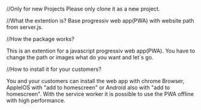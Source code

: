 //Only for new Projects
 Please only clone it as a new project.

 //What the extention is?
 Base progressiv web app(PWA) with website path from server.js.


//How the package works?

  This is an extention for a javascript progressiv web app(PWA). You have to change the path or images what
  do you want and let´s go. 


//How to install it for your customers?

  You and your customers can install the web app with chrome Browser, AppleIOS with "add to homescreen" or 
  Android also with "add to homescreen". With the service worker it is possible to use the PWA offline with high
  performance. 
  
